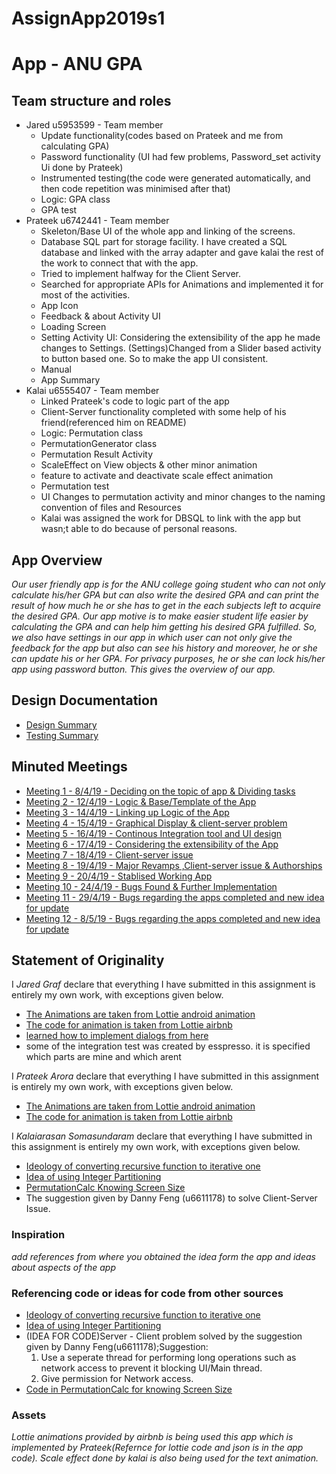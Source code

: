 # AssignApp2019s1
# App - ANU GPA

## Team structure and roles 
+ Jared u5953599 - Team member 
   + Update functionality(codes based on Prateek and me from calculating GPA)
   + Password functionality (UI had few problems, Password_set activity Ui done by Prateek)
   + Instrumented testing(the code were generated automatically, and then code repetition  was minimised   after that)
   + Logic: GPA class  
   + GPA test 
+ Prateek u6742441 - Team member
   + Skeleton/Base UI of the whole app and linking of the screens. 
   + Database SQL part for storage facility. I have created a SQL database and linked with the array adapter and gave kalai the rest of the work to connect that with the app.
   + Tried to implement halfway for the  Client Server.
   + Searched for appropriate APIs for Animations and implemented it for most of the activities.
   + App Icon 
   + Feedback & about Activity UI
   + Loading Screen 
   + Setting Activity UI: Considering the extensibility of the app he made changes to Settings.
     (Settings)Changed from a Slider based activity to button based one. So to make the app UI consistent.
   + Manual
   + App Summary
+ Kalai u6555407 - Team member
   + Linked Prateek's code to logic part of the app
   + Client-Server functionality completed with some help of his friend(referenced him on README)
   + Logic: Permutation class
   + PermutationGenerator class
   + Permutation Result  Activity 
   + ScaleEffect on View objects  & other minor animation
   + feature to activate and deactivate scale effect animation 
   + Permutation test
   + UI Changes to permutation activity and minor changes to the naming convention of files and Resources
   + Kalai was assigned the work for DBSQL to link with the app but wasn;t able to do because of personal reasons.

## App Overview 

_Our user friendly app is for the ANU college going student who can not only calculate his/her GPA but can also write the desired_
_GPA and can print the result of how much he or she has to get in the each subjects left to acquire the desired GPA. Our app motive is_
_to make easier student life easier by calculating the GPA and can help him getting his desired GPA fulfilled. So, we also have_
_settings in our app in which user can not only give the feedback for the app but also can see his history and moreover, he or she_
_can update his or her GPA. For privacy purposes, he or she can lock his/her app using password button. This gives the overview_
_of our app._

## Design Documentation 
+ [Design Summary](../Resources/DesignSummary.md)
+ [Testing Summary](../Resources/TestingSummary.md)

## Minuted Meetings
+ [Meeting 1 - 8/4/19 - Deciding on the topic of app & Dividing tasks](../Resources/Meeting1.md)
+ [Meeting 2 - 12/4/19 - Logic & Base/Template of the App](../Resources/Meeting2.md)
+ [Meeting 3 - 14/4/19 - Linking up Logic of the App](../Resources/Meeting3.md)
+ [Meeting 4 - 15/4/19 - Graphical Display & client-server problem](../Resources/Meeting4.md)
+ [Meeting 5 - 16/4/19 - Continous Integration tool and UI design](../Resources/Meeting5.md)
+ [Meeting 6 - 17/4/19 - Considering the extensibility of the App](../Resources/Meeting6.md)
+ [Meeting 7 - 18/4/19 - Client-server issue](../Resources/Meeting7.md)
+ [Meeting 8 - 19/4/19 - Major Revamps ,Client-server issue & Authorships](../Resources/Meeting8.md)
+ [Meeting 9 - 20/4/19 - Stablised Working App](../Resources/Meeting9.md)
+ [Meeting 10 - 24/4/19 - Bugs Found & Further Implementation](../Resources/Meeting10.md)
+ [Meeting 11 - 29/4/19 - Bugs regarding the apps completed and  new idea for update](../Resources/Meeting11.md)
+ [Meeting 12 - 8/5/19 - Bugs regarding the apps completed and  new idea for update](../Resources/Meeting12.md)


## Statement of Originality

I _Jared Graf_ declare that everything I have submitted in this
assignment is entirely my own work, with exceptions given below.
+ [The Animations are taken from Lottie android animation](https://lottiefiles.com/)
+ [The code for animation is taken from Lottie airbnb](https://airbnb.io/lottie/#/android)
+ [learned how to implement dialogs from here](https://developer.android.com/guide/topics/ui/dialogs.html)
+ some of the integration test was created by esspresso. it is specified which parts are mine and which arent

I _Prateek Arora_ declare that everything I have submitted in this
assignment is entirely my own work, with exceptions given below.
+ [The Animations are taken from Lottie android animation](https://lottiefiles.com/)
+ [The code for animation is taken from Lottie airbnb](https://airbnb.io/lottie/#/android)

I _Kalaiarasan Somasundaram_ declare that everything I have submitted in this
assignment is entirely my own work, with exceptions given below.
+ [Ideology of converting recursive function to iterative one](https://stackoverflow.com/questions/159590/way-to-go-from-recursion-to-iteration)
+ [Idea of using Integer Partitioning](https://stackoverflow.com/questions/7331093/getting-all-possible-sums-that-add-up-to-a-given-number)
+ [PermutationCalc Knowing Screen Size](https://stackoverflow.com/questions/4743116/get-screen-width-and-height-in-android)
+ The suggestion given by Danny Feng (u6611178) to solve Client-Server Issue.

### Inspiration

_add references from where you obtained the idea form the app and ideas about aspects of the app_

### Referencing code or ideas for code from other sources
+ [Ideology of converting recursive function to iterative one](https://stackoverflow.com/questions/159590/way-to-go-from-recursion-to-iteration) 
+ [Idea of using Integer Partitioning](https://stackoverflow.com/questions/7331093/getting-all-possible-sums-that-add-up-to-a-given-number)
+ (IDEA FOR CODE)Server - Client problem solved by the suggestion given by Danny Feng(u6611178);Suggestion: <br>
  1. Use a seperate thread for performing long operations such as network access
     to prevent it  blocking UI/Main thread.
  2. Give permission for Network access. <br>
+ [Code in PermutationCalc for knowing Screen Size](https://stackoverflow.com/questions/4743116/get-screen-width-and-height-in-android)


### Assets 

_Lottie animations provided by airbnb is being used this app which is implemented by Prateek(Refernce for lottie code and json is in the app code)._
_Scale effect done by kalai is also being used for the text animation._
